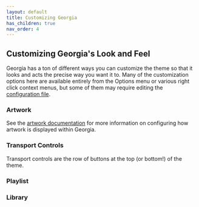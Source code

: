 ```yaml
---
layout: default
title: Customizing Georgia
has_children: true
nav_order: 4
---
```

## Customizing Georgia's Look and Feel

Georgia has a ton of different ways you can customize the theme so that it looks and acts the precise way you want it to. Many of the customization options here are available entirely from the Options menu or various right click context menus, but some of them may require editing the [configuration file](configuration.html).

### Artwork

See the [artwork documentation](artwork.html) for more information on configuring how artwork is displayed within Georgia.

### Transport Controls

Transport controls are the row of buttons at the top (or bottom!) of the theme.

### Playlist

### Library
